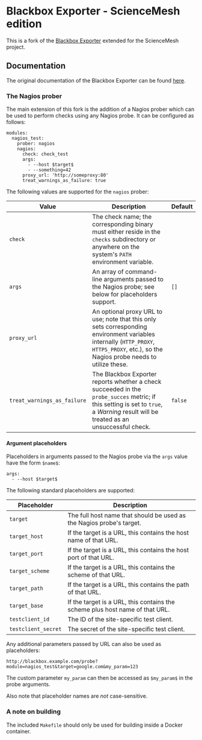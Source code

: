 # Blackbox Exporter - ScienceMesh edition

This is a fork of the [Blackbox Exporter](https://github.com/prometheus/blackbox_exporter) extended for the ScienceMesh project.

## Documentation
The original documentation of the Blackbox Exporter can be found [here](https://github.com/prometheus/blackbox_exporter/README.md).

### The Nagios prober
The main extension of this fork is the addition of a Nagios prober which can be used to perform  checks using any Nagios probe. It can be configured as follows:
```
modules:
  nagios_test:
    prober: nagios
    nagios:
      check: check_test
      args:
        - --host $target$
        - --something=42
      proxy_url: 'http://someproxy:80'
      treat_warnings_as_failure: true
```

The following values are supported for the `nagios` prober:

| Value | Description | Default |
| --- | --- | --- | 
| `check` | The check name; the corresponding binary must either reside in the `checks` subdirectory or anywhere on the system's `PATH` environment variable. |
| `args` | An array of command-line arguments passed to the Nagios probe; see below for placeholders support. | `[]` |
| `proxy_url` | An optional proxy URL to use; note that this only sets corresponding environment variables internally (`HTTP_PROXY`, `HTTPS_PROXY`, etc.), so the Nagios probe needs to utilize these. 
| `treat_warnings_as_failure` | The Blackbox Exporter reports whether a check succeeded in the `probe_succes` metric; if this setting is set to `true`, a _Warning_ result will be treated as an unsuccessful check. | `false` |
 
#### Argument placeholders
Placeholders in arguments passed to the Nagios probe via the `args` value have the form `$name$`:
```
args:
  - --host $target$ 
```

The following standard placeholders are supported:

| Placeholder | Description |
| --- | --- |
| `target` | The full host name that should be used as the Nagios probe's target. |
| `target_host` | If the target is a URL, this contains the host name of that URL. |
| `target_port` | If the target is a URL, this contains the host port of that URL. |
| `target_scheme` | If the target is a URL, this contains the scheme of that URL. |
| `target_path` | If the target is a URL, this contains the path of that URL. |
| `target_base` | If the target is a URL, this contains the scheme plus host name of that URL. |
| `testclient_id` | The ID of the site-specific test client. |
| `testclient_secret` | The secret of the site-specific test client. |

Any additional parameters passed by URL can also be used as placeholders:
```
http://blackbox.example.com/probe?module=nagios_test&target=google.com&my_param=123
```
The custom parameter `my_param` can then be accessed as `$my_param$` in the probe arguments.

Also note that placeholder names are _not_ case-sensitive.

### A note on building
The included `Makefile` should only be used for building inside a Docker container.
